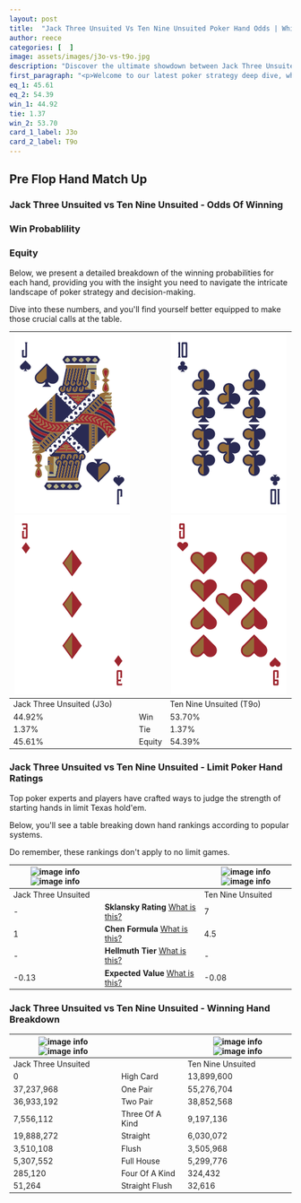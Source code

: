 ```yaml
---
layout: post
title:  "Jack Three Unsuited Vs Ten Nine Unsuited Poker Hand Odds | Which Is The Better Hand In Poker? A Complete Guide"
author: reece
categories: [  ]
image: assets/images/j3o-vs-t9o.jpg
description: "Discover the ultimate showdown between Jack Three Unsuited and Ten Nine Unsuited in poker! Uncover the odds, strategies, and scenarios where one hand triumphs over the other. Get ready to up your poker game with this thrilling analysis."
first_paragraph: "<p>Welcome to our latest poker strategy deep dive, where we're pitting two distinct hands against each other in a high-stakes showdown: Jack Three Unsuited vs Ten Nine Unsuited.</p><p>In the dynamic world of poker, every decision counts, and knowing which hand holds the upper hand is key to your success at the table.</p><p>In this article, we'll dissect these two hands, explore the scenarios where one dominates the other, and equip you with the knowledge to make strategic choices that can tip the odds in your favor.</p><p>Get ready to unravel the intriguing dynamics of these poker hands and elevate your game to new heights.</p>"
eq_1: 45.61
eq_2: 54.39
win_1: 44.92
tie: 1.37
win_2: 53.70
card_1_label: J3o
card_2_label: T9o
---
```




[comment]: # (sp0)

## Pre Flop Hand Match Up

<div class="table hand-ratings" markdown="1"> 



### Jack Three Unsuited vs Ten Nine Unsuited - Odds Of Winning


  
<div class="row graphs"> 
<div class="col-lg-6">
    <h3>Win Probablility</h3>
    <canvas id="WinChart"></canvas>
</div>
<div class="col-lg-6">
    <h3>Equity</h3>
    <canvas id="EquityChart"></canvas>
</div>
</div>

  Below, we present a detailed breakdown of the winning probabilities for each hand, providing you with the insight you need to navigate the intricate landscape of poker strategy and decision-making. 

Dive into these numbers, and you'll find yourself better equipped to make those crucial calls at the table.


    
| ![image info](assets/images/hand1/j.png) ![image info](assets/images/hand1/3o.png) |  | ![image info](assets/images/hand2/t.png) ![image info](assets/images/hand2/9o.png) |
| -------- | -------- | -------- |
| Jack Three Unsuited (J3o) |  | Ten Nine Unsuited (T9o) |
| 44.92% | Win | 53.70% |
| 1.37% | Tie | 1.37% |
| 45.61% | Equity | 54.39% |




[comment]: # (sp1)



### Jack Three Unsuited vs Ten Nine Unsuited - Limit Poker Hand Ratings

Top poker experts and players have crafted ways to judge the strength of starting hands in limit Texas hold'em. 

Below, you'll see a table breaking down hand rankings according to popular systems. 

Do remember, these rankings don't apply to no limit games.


    
| ![image info](https://www.riverpairs.com/assets/images/hand1/j.png) ![image info](https://www.riverpairs.com/assets/images/hand1/3o.png) |  | ![image info](https://www.riverpairs.com/assets/images/hand2/t.png) ![image info](https://www.riverpairs.com/assets/images/hand2/9o.png) |
| -------- | -------- | -------- |
| Jack Three Unsuited |  | Ten Nine Unsuited |
| - | **Sklansky Rating** [What is this?](/sklansky-rating-explained) | 7 |
| 1 | **Chen Formula** [What is this?](/chen-formula-explained) | 4.5 |
| - | **Hellmuth Tier** [What is this?](/Hellmuth-tier-explained) | - |
| -0.13 | **Expected Value** [What is this?](/expected-value-explained) | -0.08 |




[comment]: # (sp2)



### Jack Three Unsuited vs Ten Nine Unsuited - Winning Hand Breakdown


    
| ![image info](https://www.riverpairs.com/assets/images/hand1/j.png) ![image info](https://www.riverpairs.com/assets/images/hand1/3o.png) |  | ![image info](https://www.riverpairs.com/assets/images/hand2/t.png) ![image info](https://www.riverpairs.com/assets/images/hand2/9o.png) |
| -------- | -------- | -------- |
| Jack Three Unsuited |  | Ten Nine Unsuited |
| 0 | High Card | 13,899,600 |
| 37,237,968 | One Pair | 55,276,704 |
| 36,933,192 | Two Pair | 38,852,568 |
| 7,556,112 | Three Of A Kind | 9,197,136 |
| 19,888,272 | Straight | 6,030,072 |
| 3,510,108 | Flush | 3,505,968 |
| 5,307,552 | Full House | 5,299,776 |
| 285,120 | Four Of A Kind | 324,432 |
| 51,264 | Straight Flush | 32,616 |




[comment]: # (sp3)



</div>

[comment]: # (sp4)



[comment]: # (sp5)

